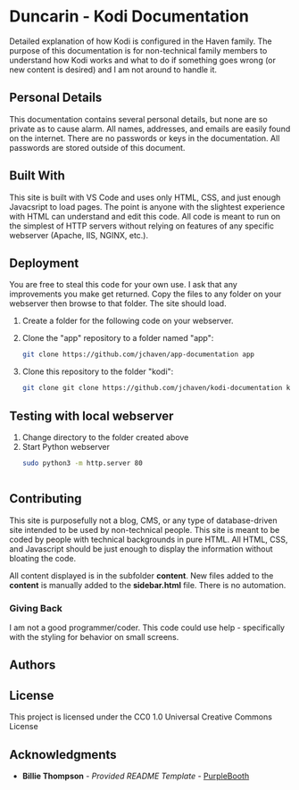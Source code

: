 # Duncarin - Kodi Documentation
Detailed explanation of how Kodi is configured in the Haven family. The purpose of this documentation is for non-technical family members to understand how Kodi works and what to do if something goes wrong (or new content is desired) and I am not around to handle it.


## Personal Details
This documentation contains several personal details, but none are so private as to cause alarm. All names, addresses, and emails are easily found on the internet. There are no passwords or keys in the documentation. All passwords are stored outside of this document.



## Built With
This site is built with VS Code and uses only HTML, CSS, and just enough Javacsript to load pages.
The point is anyone with the slightest experience with HTML can understand and edit this code. All code is meant to run on the simplest of HTTP servers without relying on features of any specific webserver (Apache, IIS, NGINX, etc.). 


## Deployment
You are free to steal this code for your own use. I ask that any improvements you make get returned.
Copy the files to any folder on your webserver then browse to that folder. The site should load.

1. Create a folder for the following code on your webserver.

2. Clone the "app" repository to a folder named "app":
   ```bash
   git clone https://github.com/jchaven/app-documentation app

3. Clone this repository to the folder "kodi":
   ```bash
   git clone git clone https://github.com/jchaven/kodi-documentation kodi


## Testing with local webserver

1. Change directory to the folder created above
2. Start Python webserver
   ```bash
   sudo python3 -m http.server 80



## Contributing
This site is purposefully not a blog, CMS, or any type of database-driven site intended to be used by non-technical people. This site is meant to be coded by people with technical backgrounds in pure HTML. All HTML, CSS, and Javascript should be just enough to display the information without bloating the code.

All content displayed is in the subfolder **content**. New files added to the **content** is manually added to the **sidebar.html** file. There is no automation.

### Giving Back
I am not a good programmer/coder. This code could use help - specifically with the styling for behavior on small screens.


## Authors


## License
This project is licensed under the CC0 1.0 Universal Creative Commons License


## Acknowledgments
  - **Billie Thompson** - *Provided README Template* - [PurpleBooth](https://github.com/PurpleBooth)
